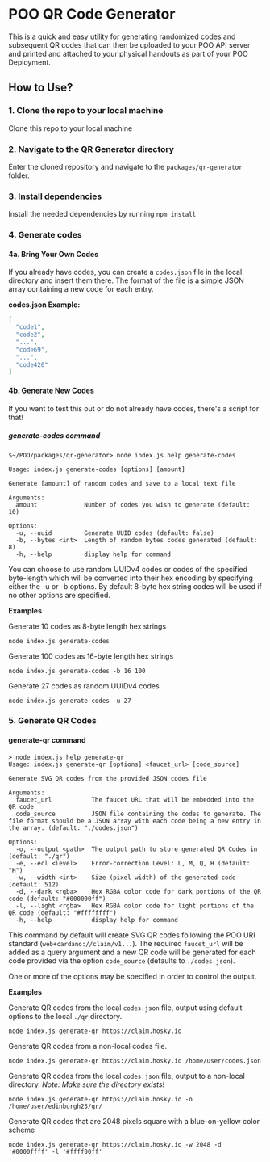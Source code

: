 # POO QR Code Generator

This is a quick and easy utility for generating randomized codes and subsequent QR codes that can then be uploaded to
your POO API server and printed and attached to your physical handouts as part of your POO Deployment.

## How to Use?

### 1. Clone the repo to your local machine

Clone this repo to your local machine

### 2. Navigate to the QR Generator directory

Enter the cloned repository and navigate to the `packages/qr-generator` folder.

### 3. Install dependencies

Install the needed dependencies by running `npm install`

### 4. Generate codes

#### 4a. Bring Your Own Codes

If you already have codes, you can create a `codes.json` file in the local directory and insert them there. The format
of the file is a simple JSON array containing a new code for each entry.

**codes.json Example:**
```json
[
  "code1",
  "code2",
  "...",
  "code69",
  "...",
  "code420"
]
```

#### 4b. Generate New Codes

If you want to test this out or do not already have codes, there's a script for that!

##### generate-codes command

```shell
$~/POO/packages/qr-generator> node index.js help generate-codes

Usage: index.js generate-codes [options] [amount]

Generate [amount] of random codes and save to a local text file

Arguments:
  amount             Number of codes you wish to generate (default: 10)

Options:
  -u, --uuid         Generate UUID codes (default: false)
  -b, --bytes <int>  Length of random bytes codes generated (default: 8)
  -h, --help         display help for command

```

You can choose to use random UUIDv4 codes or codes of the specified byte-length which will be converted into their hex
encoding by specifying either the -u or -b options. By default 8-byte hex string codes will be used if no other options
are specified.

**Examples**

Generate 10 codes as 8-byte length hex strings
```shell
node index.js generate-codes
```

Generate 100 codes as 16-byte length hex strings
```shell
node index.js generate-codes -b 16 100
```

Generate 27 codes as random UUIDv4 codes
```shell
node index.js generate-codes -u 27
```

### 5. Generate QR Codes

#### generate-qr command

```shell
> node index.js help generate-qr
Usage: index.js generate-qr [options] <faucet_url> [code_source]

Generate SVG QR codes from the provided JSON codes file

Arguments:
  faucet_url           The faucet URL that will be embedded into the QR code
  code_source          JSON file containing the codes to generate. The file format should be a JSON array with each code being a new entry in the array. (default: "./codes.json")

Options:
  -o, --output <path>  The output path to store generated QR Codes in (default: "./qr")
  -e, --ecl <level>    Error-correction Level: L, M, Q, H (default: "H")
  -w, --width <int>    Size (pixel width) of the generated code (default: 512)
  -d, --dark <rgba>    Hex RGBA color code for dark portions of the QR code (default: "#000000ff")
  -l, --light <rgba>   Hex RGBA color code for light portions of the QR code (default: "#ffffffff")
  -h, --help           display help for command
```

This command by default will create SVG QR codes following the POO URI standard (`web+cardano://claim/v1...`). The
required `faucet_url` will be added as a query argument and a new QR code will be generated for each code provided via
the option `code_source` (defaults to `./codes.json`).

One or more of the options may be specified in order to control the output.

**Examples**

Generate QR codes from the local `codes.json` file, output using default options to the local `./qr` directory.
```shell
node index.js generate-qr https://claim.hosky.io
```

Generate QR codes from a non-local codes file.
```shell
node index.js generate-qr https://claim.hosky.io /home/user/codes.json
```

Generate QR codes from the local `codes.json` file, output to a non-local directory. _Note: Make sure the directory exists!_
```shell
node index.js generate-qr https://claim.hosky.io -o /home/user/edinburgh23/qr/
```

Generate QR codes that are 2048 pixels square with a blue-on-yellow color scheme
```shell
node index.js generate-qr https://claim.hosky.io -w 2048 -d '#0000ffff' -l '#ffff00ff'
```